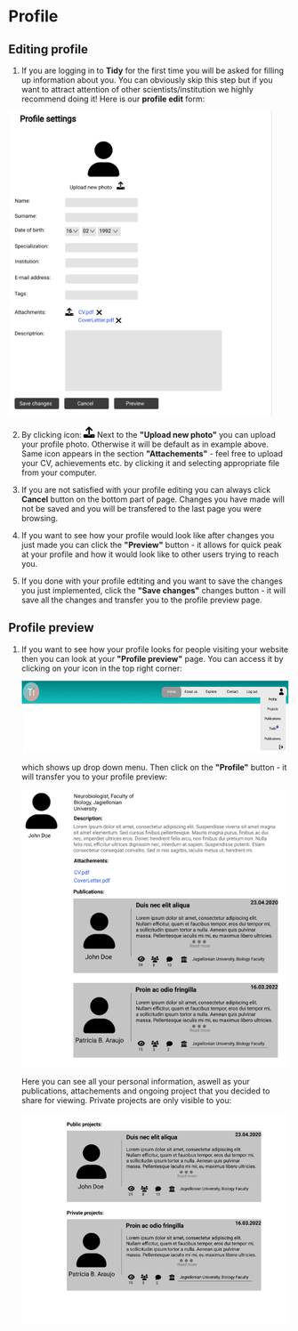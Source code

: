 # Profile

## Editing profile

1. If you are logging in to **Tidy** for the first time you will be asked for filling up information about you. You can obviously skip this step but if you want to attract attention of other scientists/institution we highly recommend doing it!
Here is our **profile edit** form:
<img src='profile edit.png' height='550'>

2. By clicking icon: <img src='upload-solid 1.png' height='20'> Next to the **"Upload new photo"** you can upload your profile photo. Otherwise it will be default as in example above. Same icon appears in the section **"Attachements"** - feel free to upload your CV, achievements etc. by clicking it and selecting appropriate file from your computer. 

3. If you are not satisfied with your profile editing you can always click **Cancel** button on the bottom part of page. Changes you have made will not be saved and you will be transfered to the last page you were browsing. 

4. If you want to see how your profile would look like after changes you just made you can click the **"Preview"** button - it allows for quick peak at your profile and how it would look like to other users trying to reach you. 

5. If you done with your profile edtiting and you want to save the changes you just implemented, click the **"Save changes"** changes button - it will save all the changes and transfer you to the profile preview page.

## Profile preview

1. If you want to see how your profile looks for people visiting your website then you can look at your **"Profile preview"** page. You can access it by clicking on your icon in the top right corner: 

    <img src='header.png' height='130'>

    which shows up drop down menu. Then click on the **"Profile"** button - it will transfer you to your profile preview:

    <img src='profile preview.png' height='500'>

    Here you can see all your personal information, aswell as your publications, attachements and ongoing project that you decided to share for viewing. Private projects are only visible to you:

    <img src='profile preview 2.png' height='380'> 


